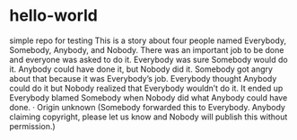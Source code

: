 # hello-world
simple repo for testing
This is a story about four people named Everybody, Somebody, Anybody, and Nobody.
There was an important job to be done and everyone was asked to do it.
Everybody was sure Somebody would do it.
Anybody could have done it, but Nobody did it.
Somebody got angry about that because it was Everybody’s job.
Everybody thought Anybody could do it but Nobody realized that Everybody wouldn’t do it.
It ended up Everybody blamed Somebody when Nobody did what Anybody could have done.
· Origin unknown 
(Somebody forwarded this to Everybody. Anybody claiming copyright, please let us
know and Nobody will publish this without permission.) 
